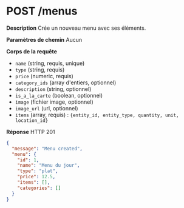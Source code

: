# POST /menus

**Description**
Crée un nouveau menu avec ses éléments.

**Paramètres de chemin**
Aucun

**Corps de la requête**
- `name` (string, requis, unique)
- `type` (string, requis)
- `price` (numeric, requis)
- `category_ids` (array d'entiers, optionnel)
- `description` (string, optionnel)
- `is_a_la_carte` (boolean, optionnel)
- `image` (fichier image, optionnel)
- `image_url` (url, optionnel)
- `items` (array, requis) : `{entity_id, entity_type, quantity, unit, location_id}`

**Réponse**
HTTP 201

```json
{
  "message": "Menu created",
  "menu": {
    "id": 1,
    "name": "Menu du jour",
    "type": "plat",
    "price": 12.5,
    "items": [],
    "categories": []
  }
}
```
